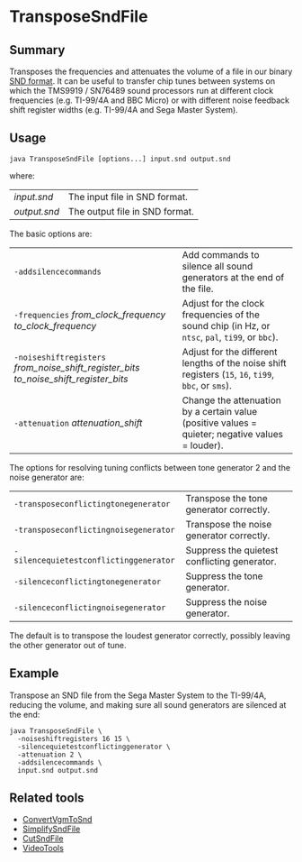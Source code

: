 # TransposeSndFile

## Summary

Transposes the frequencies and attenuates the volume of a file
in our binary [SND format](SndFileFormat.md). It can be useful to transfer chip tunes
between systems on which the TMS9919 / SN76489 sound processors run at
different clock frequencies (e.g. TI-99/4A and BBC Micro) or with different
noise feedback shift register widths (e.g. TI-99/4A and Sega Master System).

## Usage

    java TransposeSndFile [options...] input.snd output.snd

where:

|              |                                |
|--------------|--------------------------------|
| _input.snd_  | The input file in SND format.  |
| _output.snd_ | The output file in SND format. |

The basic options are:

|                                                                                        |                                                                                                      |
|----------------------------------------------------------------------------------------|------------------------------------------------------------------------------------------------------|
| `-addsilencecommands`                                                                  | Add commands to silence all sound generators at the end of the file.                                 |
| `-frequencies` _from_clock_frequency_ _to_clock_frequency_                             | Adjust for the clock frequencies of the sound chip (in Hz, or `ntsc`, `pal`, `ti99`, or `bbc`).      |
| `-noiseshiftregisters` _from_noise_shift_register_bits_ _to_noise_shift_register_bits_ | Adjust for the different lengths of the noise shift registers (`15`, `16`, `ti99`, `bbc`, or `sms`). |
| `-attenuation` _attenuation_shift_                                                     | Change the attenuation by a certain value (positive values = quieter; negative values = louder).     |

The options for resolving tuning conflicts between tone generator 2 and the
noise generator are:

|                                                                                        |                                              |
|----------------------------------------------------------------------------------------|----------------------------------------------|
| `-transposeconflictingtonegenerator`                                                   | Transpose the tone generator correctly.      |
| `-transposeconflictingnoisegenerator`                                                  | Transpose the noise generator correctly.     |
| `-silencequietestconflictinggenerator`                                                 | Suppress the quietest conflicting generator. |
| `-silenceconflictingtonegenerator`                                                     | Suppress the tone generator.                 |
| `-silenceconflictingnoisegenerator`                                                    | Suppress the noise generator.                |

The default is to transpose the loudest generator correctly, possibly leaving
the other generator out of tune.

## Example

Transpose an SND file from the Sega Master System to the TI-99/4A, reducing
the volume, and making sure all sound generators are silenced at the end:

    java TransposeSndFile \
      -noiseshiftregisters 16 15 \
      -silencequietestconflictinggenerator \
      -attenuation 2 \
      -addsilencecommands \
      input.snd output.snd

## Related tools

* [ConvertVgmToSnd](ConvertVgmToSnd.md)
* [SimplifySndFile](SimplifySndFile.md)
* [CutSndFile](CutSndFile.md)
* [VideoTools](../README.md)
